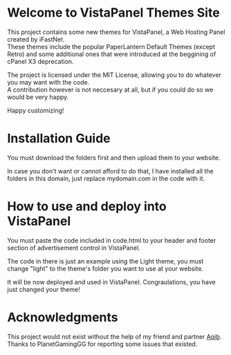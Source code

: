 # Welcome to VistaPanel Themes Site
This project contains some new themes for VistaPanel, a Web Hosting Panel created by iFastNet.<br />
These themes include the popular PaperLantern Default Themes (except Retro) and some additional ones that were introduced at the beggining of cPanel X3 deprecation.

The project is licensed under the MIT License, allowing you to do whatever you may want with the code.<br /> A contribution however is not neccesary at all, but if you could do so we would be very happy.

Happy customizing!
# Installation Guide
You must download the folders first and then upload them to your website. 

In case you don't want or cannot afford to do that, I have installed all the folders in this domain, just replace mydomain.com in the code with it.
# How to use and deploy into VistaPanel
You must paste the code included in code.html to your header and footer section of advertisement control in VistaPanel.

The code in there is just an example using the Light theme, you must change "light" to the theme's folder you want to use at your website.

It will be now deployed and used in VistaPanel. Congraulations, you have just changed your theme!
# Acknowledgments  
This project would not exist without the help of my friend and partner <a href="https://github.com/mahofficial">Aqib</a>. </br>
Thanks to PlanetGamingGG for reporting some issues that existed.
